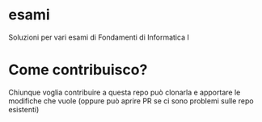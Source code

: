 # esami
Soluzioni per vari esami di Fondamenti di Informatica I

# Come contribuisco?
Chiunque voglia contribuire a questa repo può clonarla e apportare le modifiche che vuole (oppure può aprire PR se ci sono problemi sulle repo esistenti)
